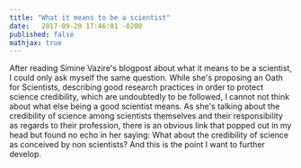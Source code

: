 ```yaml
---
title: "What it means to be a scientist"
date:   2017-09-20 17:46:01 -0200
published: false
mathjax: true
---
```


After reading Simine Vazire's blogpost about what it means to be a scientist, I could only ask myself the same question.
While she's proposing an Oath for Scientists, describing good research practices in order to protect science 
credibility, which are undoubtedly to be followed, I cannot not think about what else being a good scientist means.
As she's talking about the credibility of science among scientists themselves and their responsibility as regards to 
their profession, there is an obvious link that popped out in my head but found no echo in her saying: 
What about the credibility of science as conceived by non scientists?
And this is the point I want to further develop. 
